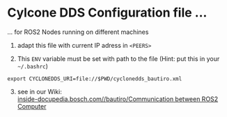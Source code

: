 # Cylcone DDS Configuration file ...
... for ROS2 Nodes running on different machines

1. adapt this file with current IP adress in `<PEERS>`

2. This `ENV` variable must be set with path to the file (Hint: put this in your `~/.bashrc`)

```
export CYCLONEDDS_URI=file://$PWD/cyclonedds_bautiro.xml
```

3. see in our Wiki:  
   [inside-docupedia.bosch.com//bautiro/Communication between ROS2 Computer](https://inside-docupedia.bosch.com/confluence/display/bautiro/Communication+between+ROS2+Computer)


